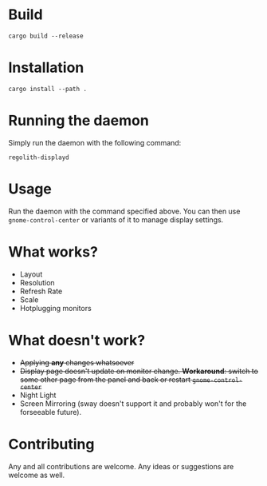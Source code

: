 # Build

```
cargo build --release 
```

# Installation
```
cargo install --path .
```

# Running the daemon
Simply run the daemon with the following command:

```
regolith-displayd
```

# Usage
Run the daemon with the command specified above. You can then use `gnome-control-center` or variants of it to manage display settings.

# What works?
* Layout
* Resolution
* Refresh Rate
* Scale
* Hotplugging monitors

# What doesn't work?
* ~~Applying **any** changes whatsoever~~
* ~~Display page doesn't update on monitor change. **Workaround**: switch to some other page from the panel and back or restart `gnome-control-center`~~
* Night Light
* Screen Mirroring (sway doesn't support it and probably won't for the forseeable future).

# Contributing
Any and all contributions are welcome. Any ideas or suggestions are welcome as well.
